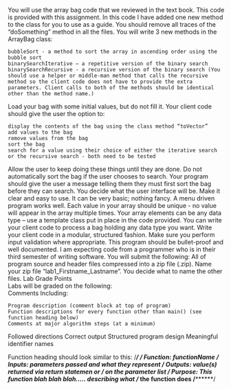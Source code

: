 You will use the array bag code that we reviewed in the text book. This code is provided with this assignment. In this code I have added one new method to the class for you to use as a guide. You should remove all traces of the “doSomething” method in all the files.
You will write 3 new methods in the ArrayBag class:

    bubbleSort - a method to sort the array in ascending order using the bubble sort
    binarySearchIterative – a repetitive version of the binary search
    binarySearchRecursive - a recursive version of the binary search (You should use a helper or middle-man method that calls the recursive method so the client code does not have to provide the extra parameters. Client calls to both of the methods should be identical other than the method name.)

Load your bag with some initial values, but do not fill it.
Your client code should give the user the option to:

    display the contents of the bag using the class method “toVector”
    add values to the bag
    remove values from the bag
    sort the bag
    search for a value using their choice of either the iterative search or the recursive search - both need to be tested

Allow the user to keep doing these things until they are done.
Do not automatically sort the bag if the user chooses to search. Your program should give the user a message telling them they must first sort the bag before they can search.
You decide what the user interface will be.  Make it clear and easy to use.  It can be very basic; nothing fancy. A menu driven program works well.
Each value in your array should be unique - no value will appear in the array multiple times.
Your array elements can be any data type – use a template class put in place in the code provided. You can write your client code to process a bag holding any data type you want.
Write your client code in a modular, structured fashion. Make sure you perform input validation where appropriate. This program should be bullet-proof and well documented. I am expecting code from a programmer who is in their third semester of writing software.
You will submit the following:
All of program source and header files compressed into a zip file (.zip).  Name your zip file “lab1_Firstname_Lastname”. You decide what to name the other files.
Lab Grade Points     
Labs will be graded on the following:                    
Comments
Including:

    Program description (comment block at top of program)
    Function descriptions for every function other than main() (see function heading below)
    Comments at major algorithm steps (at a minimum)

Followed directions
Correct output
Structured program design
Meaningful identifier names
 
Function heading should look similar to this:
/******************************************************************************/
/* Function:   functionName
/* Inputs:       parameters passed and what they represent
/* Outputs:    value(s) returned via return statemen or
/*                     on the parameter list
/* Purpose:    This function blah blah blah….. describing what
/*                     the function does
/******************************************************************************/
